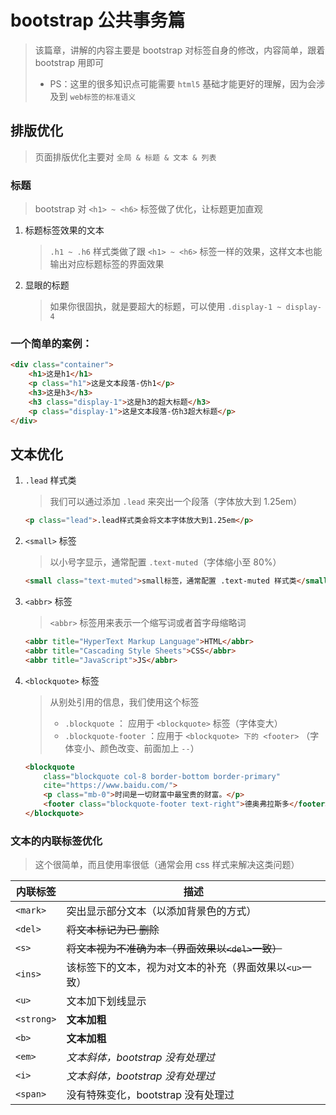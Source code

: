# bootstrap 公共事务篇

> 该篇章，讲解的内容主要是 bootstrap 对标签自身的修改，内容简单，跟着 bootstrap 用即可
>
> - PS：这里的很多知识点可能需要 `html5` 基础才能更好的理解，因为会涉及到 `web标签的标准语义`

## 排版优化

> 页面排版优化主要对 `全局 & 标题 & 文本 & 列表`

### 标题

> bootstrap 对 `<h1> ~ <h6>` 标签做了优化，让标题更加直观

1. 标题标签效果的文本

   > `.h1 ~ .h6` 样式类做了跟 `<h1> ~ <h6>` 标签一样的效果，这样文本也能输出对应标题标签的界面效果

2. 显眼的标题
   > 如果你很固执，就是要超大的标题，可以使用 `.display-1 ~ display-4`

### 一个简单的案例：

```html
<div class="container">
    <h1>这是h1</h1>
    <p class="h1">这是文本段落-仿h1</p>
    <h3>这是h3</h3>
    <h3 class="display-1">这是h3的超大标题</h3>
    <p class="display-1">这是文本段落-仿h3超大标题</p>
</div>
```

## 文本优化

1. `.lead` 样式类

   > 我们可以通过添加 `.lead` 来突出一个段落（字体放大到 1.25em）

   ```html
   <p class="lead">.lead样式类会将文本字体放大到1.25em</p>
   ```

2. `<small>` 标签

   > 以小号字显示，通常配置 `.text-muted`（字体缩小至 80%）

   ```html
   <small class="text-muted">small标签，通常配置 .text-muted 样式类</small>
   ```

3. `<abbr>` 标签

   > `<abbr>` 标签用来表示一个缩写词或者首字母缩略词

   ```html
   <abbr title="HyperText Markup Language">HTML</abbr>
   <abbr title="Cascading Style Sheets">CSS</abbr>
   <abbr title="JavaScript">JS</abbr>
   ```

4. `<blockquote>` 标签

   > 从别处引用的信息，我们使用这个标签
   >
   > - `.blockquote` ： 应用于 `<blockquote>` 标签（字体变大）
   > - `.blockquote-footer` ：应用于 `<blockquote> 下的 <footer>` （字体变小、颜色改变、前面加上 `--`）

   ```html
   <blockquote
       class="blockquote col-8 border-bottom border-primary"
       cite="https://www.baidu.com/">
       <p class="mb-0">时间是一切财富中最宝贵的财富。</p>
       <footer class="blockquote-footer text-right">德奥弗拉斯多</footer>
   </blockquote>
   ```

### 文本的内联标签优化

> 这个很简单，而且使用率很低（通常会用 css 样式来解决这类问题）

| 内联标签   | 描述                                                    |
| ---------- | ------------------------------------------------------- |
| `<mark>`   | 突出显示部分文本（以添加背景色的方式）                  |
| `<del>`    | ~~将文本标记为已 删除~~                                 |
| `<s>`      | ~~将文本视为不准确为本（界面效果以`<del>`一致）~~       |
| `<ins>`    | 该标签下的文本，视为对文本的补充（界面效果以`<u>`一致） |
| `<u>`      | 文本加下划线显示                                        |
| `<strong>` | **文本加粗**                                            |
| `<b>`      | **文本加粗**                                            |
| `<em>`     | _文本斜体，bootstrap 没有处理过_                        |
| `<i>`      | _文本斜体，bootstrap 没有处理过_                        |
| `<span>`   | 没有特殊变化，bootstrap 没有处理过                      |
